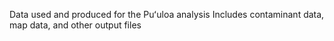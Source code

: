 Data used and produced for the Puʻuloa analysis
Includes contaminant data, map data, and other output files
